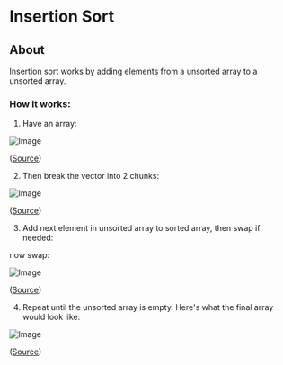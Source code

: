 # Insertion Sort

## About

Insertion sort works by adding elements from a unsorted array to a unsorted array.

### How it works:

1. Have an array:

![Image](https://www.interviewcake.com/images/svgs/insertion_sort_algorithm__unsorted_starting_list.svg?bust=206)

([Source](interviewcake.com/concept/cpp/insertion-sort))

2. Then break the vector into 2 chunks:

![Image](https://www.interviewcake.com/images/svgs/insertion_sort_algorithm__list_with_sorted_first_element.svg?bust=206)

([Source](interviewcake.com/concept/cpp/insertion-sort))

3. Add next element in unsorted array to sorted array, then swap if needed:

now swap:

![Image](https://www.interviewcake.com/images/svgs/insertion_sort_algorithm__list_with_swapped_3_and_8.svg?bust=206)

([Source](interviewcake.com/concept/cpp/insertion-sort))

4. Repeat until the unsorted array is empty. Here's what the final array would look like:

![Image](https://www.interviewcake.com/images/svgs/insertion_sort_algorithm__moving_element_4_by_swapping.svg?bust=206)

([Source](interviewcake.com/concept/cpp/insertion-sort))
